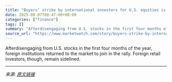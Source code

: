 ```yaml
---
title: "Buyers’ strike by international investors for U.S. equities is over: JPMorgan"
date: 2025-08-07T08:47:00+08:00
categories: ["finance"]
tags: []
summary: "Afterdisengaging from U.S. stocks in the first four months of the year, foreign institutions returned to the market to join in the rally. Foreign retail investors, though, remain sidelined."
source_url: "https://www.marketwatch.com/story/buyers-strike-by-international-investors-for-u-s-equities-is-over-jpmorgan-d9bb5a5a?mod=mw_rss_topstories"
---
```


Afterdisengaging from U.S. stocks in the first four months of the year, foreign institutions returned to the market to join in the rally. Foreign retail investors, though, remain sidelined.

---

*来源: [原文链接](https://www.marketwatch.com/story/buyers-strike-by-international-investors-for-u-s-equities-is-over-jpmorgan-d9bb5a5a?mod=mw_rss_topstories)*
